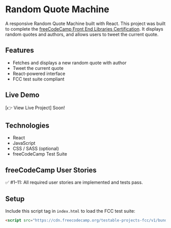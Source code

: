 # Random Quote Machine

A responsive Random Quote Machine built with React. This project was built to complete the [freeCodeCamp Front End Libraries Certification](https://www.freecodecamp.org/learn/front-end-development-libraries/). It displays random quotes and authors, and allows users to tweet the current quote.

## Features

- Fetches and displays a new random quote with author
- Tweet the current quote
- React-powered interface
- FCC test suite compliant

## Live Demo

[👉 View Live Project] Soon!

## Technologies

- React
- JavaScript
- CSS / SASS (optional)
- freeCodeCamp Test Suite

## freeCodeCamp User Stories

✅ #1–11: All required user stories are implemented and tests pass.

## Setup

Include this script tag in `index.html` to load the FCC test suite:

```html
<script src="https://cdn.freecodecamp.org/testable-projects-fcc/v1/bundle.js"></script>
